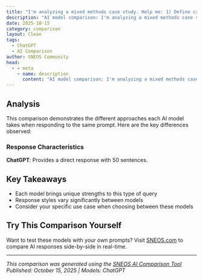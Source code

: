 ```yaml
---
title: "I'm analyzing a mixed methods case study. Help me: 1) Define case boundaries clearly"
description: "AI model comparison: I'm analyzing a mixed methods case study. Help me: 1) Define case boundaries clearly..."
date: 2025-10-15
category: comparison
layout: Clean
tags:
  - ChatGPT
  - AI Comparison
author: SNEOS Community
head:
  - - meta
    - name: description
      content: "AI model comparison: I'm analyzing a mixed methods case study. Help me: 1) Define case boundaries clearly..."
---
```


<ChatComparison
  title="I'm analyzing a mixed methods case study. Help me: 1) Define case boundaries clearly"
  prompt="I'm analyzing a mixed methods case study. Help me: 1) Define case boundaries clearly"
  :responses='{"ChatGPT": "Defining case boundaries in a mixed methods case study is crucial, as it helps to delineate what will be included or excluded from the analysis. Here are steps and considerations to help you define your case boundaries clearly:\n\n### 1. Clarify the Research Question(s)\n- **Identify the main focus** of your study. What specific phenomenon, issue, or context are you investigating?\n- **Define the objectives** of the research to understand what information you need to gather.\n\n### 2. Determine the Case\n- **Select the case or cases** to study. This could be a single entity (e.g., an organization, community, program) or multiple entities (e.g., various organizations).\n- Specify whether the case is **individual, group, organization, event, or process**.\n\n### 3. Define Spatial Boundaries\n- **Geographical Limits**: Specify the physical location where the case takes place (e.g., a specific city, community, or organization).\n- Consider whether the study will include multiple sites or focus on a singular location.\n\n### 4. Define Temporal Boundaries\n- **Time Frame**: Identify the period during which the case is being studied (e.g., specific months, years, or historical context).\n- Clarify whether you will look at past events, current practices, or future projections.\n\n### 5. Identify Participants and Stakeholders\n- **Who is involved?** Clearly define who the participants are (e.g., individuals, groups, organizations) and who might provide relevant perspectives (e.g., stakeholders, community members).\n- **Inclusion Criteria**: Determine criteria for inclusion in the study (e.g., age, role, experience).\n\n### 6. Establish Context\n- **Background Information**: Provide context for the case, including relevant historical, cultural, or social factors that may influence the phenomenon you are studying.\n- Define what surrounding factors are considered relevant or irrelevant to the case.\n\n### 7. Decide on Data Collection Boundaries\n- **Quantitative and Qualitative Data**: Specify what type of data will be collected and from where (e.g., surveys, interviews, archival data).\n- **Timeframe for Data Collection**: Define the duration over which data collection occurs and any specific events or milestones that will be focused on.\n\n### 8. Address Ethical Considerations\n- Consider how ethical parameters could inform your case boundaries, including confidentiality, informed consent, and the potential impact of your study on participants and the community.\n\n### Example of Case Boundaries Definition\n\n- **Research Question**: How does remote work impact employee productivity in small tech startups during the COVID-19 pandemic?\n- **Case**: A tech startup with 50-100 employees.\n- **Spatial Boundaries**: Located in the San Francisco Bay Area.\n- **Temporal Boundaries**: Data will be collected from March 2020 to December 2022.\n- **Participants**: Employees who have worked remotely during this period; recruitment will focus on diverse roles within the startup.\n- **Data Kolection**: Interviews with employees, surveys on productivity, and company performance metrics over the defined timeframe.\n\nBy following these steps, you will establish a clear understanding of the parameters of your case study, which will guide your research and analysis."}' published-date="{DateTime.UtcNow:HH:mm}"
/>

## Analysis

This comparison demonstrates the different approaches each AI model takes when responding to the same prompt. Here are the key differences observed:

### Response Characteristics

**ChatGPT**: Provides a direct response with 50 sentences. 

## Key Takeaways

- Each model brings unique strengths to this type of query
- Response styles vary significantly between models
- Consider your specific use case when choosing between these models

## Try This Comparison Yourself

Want to test these models with your own prompts? Visit [SNEOS.com](https://sneos.com) to compare AI responses side-by-side in real-time.

---

*This comparison was generated using the [SNEOS AI Comparison Tool](https://sneos.com)*
*Published: October 15, 2025 | Models: ChatGPT*
